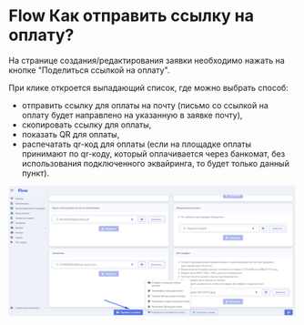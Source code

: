 # Flow  Как отправить ссылку на оплату?

На странице создания/редактирования заявки необходимо нажать на кнопке "Поделиться ссылкой на оплату".&#x20;

При клике откроется выпадающий список, где можно выбрать способ:

* отправить ссылку для оплаты на почту (письмо со ссылкой на оплату будет направлено на указанную в заявке почту),
* скопировать ссылку для оплаты,
* показать QR  для оплаты,
* распечатать qr-код для оплаты (если на площадке оплаты принимают по qr-коду, который оплачивается через банкомат, без использования подключенного эквайринга, то будет только данный пункт).

![](<../.gitbook/assets/image (336).png>)
